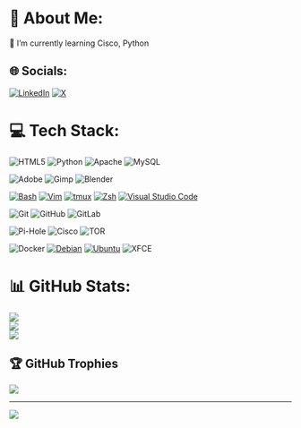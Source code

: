 # 💫 About Me:
🌱 I’m currently learning Cisco, Python


## 🌐 Socials:
[![LinkedIn](https://img.shields.io/badge/LinkedIn-%230077B5.svg?logo=linkedin&logoColor=white)](https://linkedin.com/in/peter-h-63488b93) 
[![X](https://img.shields.io/badge/X-black.svg?logo=X&logoColor=white)](https://x.com/HP_halasz_peter) 

# 💻 Tech Stack:
![HTML5](https://img.shields.io/badge/html5-%23E34F26.svg?logo=html5&logoColor=white)
![Python](https://img.shields.io/badge/python-3670A0?logo=python&logoColor=ffdd54)
![Apache](https://img.shields.io/badge/apache-%23D42029.svg?logo=apache&logoColor=white)
![MySQL](https://img.shields.io/badge/mysql-4479A1.svg?logo=mysql&logoColor=white)  

![Adobe](https://img.shields.io/badge/adobe-%23FF0000.svg?logo=adobe&logoColor=white)
![Gimp](https://img.shields.io/badge/Gimp-657D8B?logo=gimp&logoColor=FFFFFF)
![Blender](https://img.shields.io/badge/blender-%23F5792A.svg?logo=blender&logoColor=white)  

[![Bash](https://img.shields.io/badge/Bash-4EAA25?logo=gnubash&logoColor=fff)](#)
[![Vim](https://img.shields.io/badge/Vim-%2311AB00.svg?logo=vim&logoColor=white)](#)
[![tmux](https://img.shields.io/badge/tmux-1BB91F?logo=tmux&logoColor=fff)](#)
	[![Zsh](https://img.shields.io/badge/Zsh-F15A24?logo=zsh&logoColor=fff)](#)
[![Visual Studio Code](https://custom-icon-badges.demolab.com/badge/Visual%20Studio%20Code-0078d7.svg?logo=vsc&logoColor=white)](#)

![Git](https://img.shields.io/badge/git-%23F05033.svg?logo=git&logoColor=white) 
![GitHub](https://img.shields.io/badge/github-%23121011.svg?logo=github&logoColor=white) 
![GitLab](https://img.shields.io/badge/gitlab-%23181717.svg?logo=gitlab&logoColor=white) 

![Pi-Hole](https://img.shields.io/badge/pihole-%2396060C.svg?logo=pi-hole&logoColor=white) 
![Cisco](https://img.shields.io/badge/cisco-%23049fd9.svg?logo=cisco&logoColor=black) 
![TOR](https://img.shields.io/badge/tor-%237E4798.svg?logo=tor-project&logoColor=white)  

![Docker](https://img.shields.io/badge/docker-%230db7ed.svg?logo=docker&logoColor=white) 
[![Debian](https://img.shields.io/badge/Debian-A81D33?logo=debian&logoColor=fff)](#)
[![Ubuntu](https://img.shields.io/badge/Ubuntu-E95420?logo=ubuntu&logoColor=white)](#)
![XFCE](https://img.shields.io/badge/XFCE-%232284F2.svg?logo=xfce&logoColor=white) 



# 📊 GitHub Stats:
![](https://github-readme-stats.vercel.app/api?username=hp-1984&theme=dark&hide_border=false&include_all_commits=true&count_private=false)<br/>
![](https://github-readme-streak-stats.herokuapp.com/?user=hp-1984&theme=dark&hide_border=false)<br/>
![](https://github-readme-stats.vercel.app/api/top-langs/?username=hp-1984&theme=dark&hide_border=false&include_all_commits=true&count_private=false&layout=compact)


## 🏆 GitHub Trophies
![](https://github-profile-trophy.vercel.app/?username=hp-1984&theme=radical&no-frame=false&no-bg=true&margin-w=4)

---
[![](https://visitcount.itsvg.in/api?id=hp-1984&icon=0&color=0)](https://visitcount.itsvg.in)

<!-- Proudly created with GPRM ( https://gprm.itsvg.in ) -->
